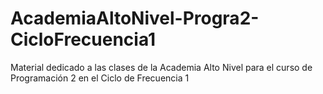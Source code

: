 # AcademiaAltoNivel-Progra2-CicloFrecuencia1
Material dedicado a las clases de la Academia Alto Nivel para el curso de Programación 2 en el Ciclo de Frecuencia 1
